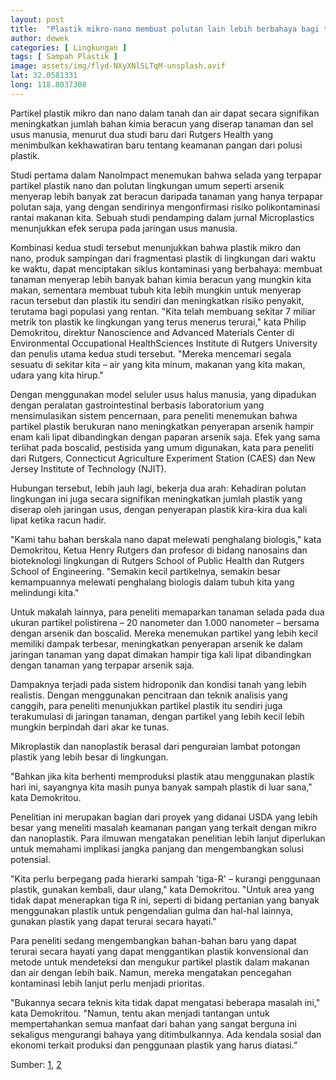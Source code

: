 ```yaml
---
layout: post
title:  "Plastik mikro-nano membuat polutan lain lebih berbahaya bagi tanaman dan sel usus"
author: dewek
categories: [ Lingkungan ]
tags: [ Sampah Plastik ]
image: assets/img/flyd-NXyXNl5LTqM-unsplash.avif
lat: 32.0581331
long: 118.8037308
---
```


Partikel plastik mikro dan nano dalam tanah dan air dapat secara signifikan meningkatkan jumlah bahan kimia beracun yang diserap tanaman dan sel usus manusia, menurut dua studi baru dari Rutgers Health yang menimbulkan kekhawatiran baru tentang keamanan pangan dari polusi plastik.

Studi pertama dalam NanoImpact menemukan bahwa selada yang terpapar partikel plastik nano dan polutan lingkungan umum seperti arsenik menyerap lebih banyak zat beracun daripada tanaman yang hanya terpapar polutan saja, yang dengan sendirinya mengonfirmasi risiko polikontaminasi rantai makanan kita. Sebuah studi pendamping dalam jurnal Microplastics menunjukkan efek serupa pada jaringan usus manusia.

Kombinasi kedua studi tersebut menunjukkan bahwa plastik mikro dan nano, produk sampingan dari fragmentasi plastik di lingkungan dari waktu ke waktu, dapat menciptakan siklus kontaminasi yang berbahaya: membuat tanaman menyerap lebih banyak bahan kimia beracun yang mungkin kita makan, sementara membuat tubuh kita lebih mungkin untuk menyerap racun tersebut dan plastik itu sendiri dan meningkatkan risiko penyakit, terutama bagi populasi yang rentan. "Kita telah membuang sekitar 7 miliar metrik ton plastik ke lingkungan yang terus menerus terurai," kata Philip Demokritou, direktur Nanoscience and Advanced Materials Center di Environmental Occupational HealthSciences Institute di Rutgers University dan penulis utama kedua studi tersebut. "Mereka mencemari segala sesuatu di sekitar kita – air yang kita minum, makanan yang kita makan, udara yang kita hirup."

Dengan menggunakan model seluler usus halus manusia, yang dipadukan dengan peralatan gastrointestinal berbasis laboratorium yang mensimulasikan sistem pencernaan, para peneliti menemukan bahwa partikel plastik berukuran nano meningkatkan penyerapan arsenik hampir enam kali lipat dibandingkan dengan paparan arsenik saja. Efek yang sama terlihat pada boscalid, pestisida yang umum digunakan, kata para peneliti dari Rutgers, Connecticut Agriculture Experiment Station (CAES) dan New Jersey Institute of Technology (NJIT).

Hubungan tersebut, lebih jauh lagi, bekerja dua arah: Kehadiran polutan lingkungan ini juga secara signifikan meningkatkan jumlah plastik yang diserap oleh jaringan usus, dengan penyerapan plastik kira-kira dua kali lipat ketika racun hadir.

"Kami tahu bahan berskala nano dapat melewati penghalang biologis," kata Demokritou, Ketua Henry Rutgers dan profesor di bidang nanosains dan bioteknologi lingkungan di Rutgers School of Public Health dan Rutgers School of Engineering. "Semakin kecil partikelnya, semakin besar kemampuannya melewati penghalang biologis dalam tubuh kita yang melindungi kita."

Untuk makalah lainnya, para peneliti memaparkan tanaman selada pada dua ukuran partikel polistirena – 20 nanometer dan 1.000 nanometer – bersama dengan arsenik dan boscalid. Mereka menemukan partikel yang lebih kecil memiliki dampak terbesar, meningkatkan penyerapan arsenik ke dalam jaringan tanaman yang dapat dimakan hampir tiga kali lipat dibandingkan dengan tanaman yang terpapar arsenik saja.

Dampaknya terjadi pada sistem hidroponik dan kondisi tanah yang lebih realistis. Dengan menggunakan pencitraan dan teknik analisis yang canggih, para peneliti menunjukkan partikel plastik itu sendiri juga terakumulasi di jaringan tanaman, dengan partikel yang lebih kecil lebih mungkin berpindah dari akar ke tunas.

Mikroplastik dan nanoplastik berasal dari penguraian lambat potongan plastik yang lebih besar di lingkungan.

"Bahkan jika kita berhenti memproduksi plastik atau menggunakan plastik hari ini, sayangnya kita masih punya banyak sampah plastik di luar sana," kata Demokritou.

Penelitian ini merupakan bagian dari proyek yang didanai USDA yang lebih besar yang meneliti masalah keamanan pangan yang terkait dengan mikro dan nanoplastik. Para ilmuwan mengatakan penelitian lebih lanjut diperlukan untuk memahami implikasi jangka panjang dan mengembangkan solusi potensial.

"Kita perlu berpegang pada hierarki sampah 'tiga-R' – kurangi penggunaan plastik, gunakan kembali, daur ulang," kata Demokritou. "Untuk area yang tidak dapat menerapkan tiga R ini, seperti di bidang pertanian yang banyak menggunakan plastik untuk pengendalian gulma dan hal-hal lainnya, gunakan plastik yang dapat terurai secara hayati."

Para peneliti sedang mengembangkan bahan-bahan baru yang dapat terurai secara hayati yang dapat menggantikan plastik konvensional dan metode untuk mendeteksi dan mengukur partikel plastik dalam makanan dan air dengan lebih baik. Namun, mereka mengatakan pencegahan kontaminasi lebih lanjut perlu menjadi prioritas.

"Bukannya secara teknis kita tidak dapat mengatasi beberapa masalah ini," kata Demokritou. "Namun, tentu akan menjadi tantangan untuk mempertahankan semua manfaat dari bahan yang sangat berguna ini sekaligus mengurangi bahaya yang ditimbulkannya. Ada kendala sosial dan ekonomi terkait produksi dan penggunaan plastik yang harus diatasi.”

Sumber: [1](https://www.sciencedirect.com/science/article/pii/S2452074825000011?via%3Dihub), [2](https://www.mdpi.com/2673-8929/4/1/4)